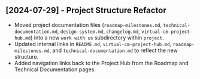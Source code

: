 ## [2024-07-29] - Project Structure Refactor

- Moved project documentation files (`roadmap-milestones.md`, `technical-documentation.md`, `design-system.md`, `changelog.md`, `virtual-cm-project-hub.md`) into a new `work with us` subdirectory within `project`.
- Updated internal links in `README.md`, `virtual-cm-project-hub.md`, `roadmap-milestones.md`, and `technical-documentation.md` to reflect the new structure.
- Added navigation links back to the Project Hub from the Roadmap and Technical Documentation pages.
